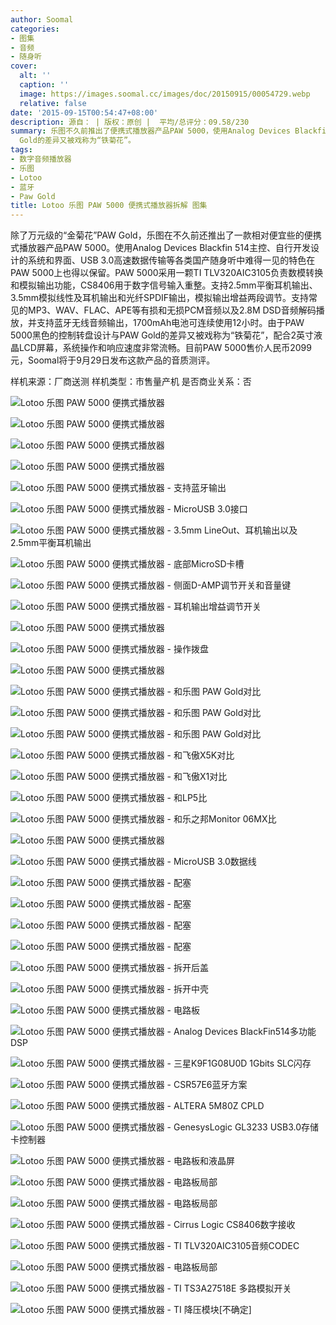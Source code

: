 ```yaml
---
author: Soomal
categories:
- 图集
- 音频
- 随身听
cover:
  alt: ''
  caption: ''
  image: https://images.soomal.cc/images/doc/20150915/00054729.webp
  relative: false
date: '2015-09-15T00:54:47+08:00'
description: 源自： | 版权：原创 |  平均/总评分：09.58/230
summary: 乐图不久前推出了便携式播放器产品PAW 5000，使用Analog Devices Blackfin 514主控，TI TLV320AIC3105负责数模转换和模拟输出功能，CS8406用于数字信号输入重整，支持各类有损无损PCM音频及DSD音频格式解码播放，并支持蓝牙输出，黑色的控制转盘设计与PAW
  Gold的差异又被戏称为“铁菊花”。
tags:
- 数字音频播放器
- 乐图
- Lotoo
- 蓝牙
- Paw Gold
title: Lotoo 乐图 PAW 5000 便携式播放器拆解 图集
---
```


除了万元级的“金菊花”PAW Gold，乐图在不久前还推出了一款相对便宜些的便携式播放器产品PAW 5000。使用Analog Devices Blackfin 514主控、自行开发设计的系统和界面、USB 3.0高速数据传输等各类国产随身听中难得一见的特色在PAW 5000上也得以保留。PAW 5000采用一颗TI TLV320AIC3105负责数模转换和模拟输出功能，CS8406用于数字信号输入重整。支持2.5mm平衡耳机输出、3.5mm模拟线性及耳机输出和光纤SPDIF输出，模拟输出增益两段调节。支持常见的MP3、WAV、FLAC、APE等有损和无损PCM音频以及2.8M DSD音频解码播放，并支持蓝牙无线音频输出，1700mAh电池可连续使用12小时。由于PAW 5000黑色的控制转盘设计与PAW Gold的差异又被戏称为“铁菊花”，配合2英寸液晶LCD屏幕，系统操作和响应速度非常流畅。目前PAW 5000售价人民币2099元，Soomal将于9月29日发布这款产品的音质测评。



样机来源：厂商送测
样机类型：市售量产机
是否商业关系：否



![Lotoo 乐图 PAW 5000 便携式播放器](https://images.soomal.cc/images/doc/20150914/00054687.webp)



![Lotoo 乐图 PAW 5000 便携式播放器](https://images.soomal.cc/images/doc/20150914/00054688.webp)



![Lotoo 乐图 PAW 5000 便携式播放器](https://images.soomal.cc/images/doc/20150914/00054689.webp)



![Lotoo 乐图 PAW 5000 便携式播放器](https://images.soomal.cc/images/doc/20150914/00054690.webp)



![Lotoo 乐图 PAW 5000 便携式播放器 - 支持蓝牙输出](https://images.soomal.cc/images/doc/20150914/00054691.webp)



![Lotoo 乐图 PAW 5000 便携式播放器 - MicroUSB 3.0接口](https://images.soomal.cc/images/doc/20150914/00054692.webp)



![Lotoo 乐图 PAW 5000 便携式播放器 - 3.5mm LineOut、耳机输出以及2.5mm平衡耳机输出](https://images.soomal.cc/images/doc/20150914/00054693.webp)



![Lotoo 乐图 PAW 5000 便携式播放器 - 底部MicroSD卡槽](https://images.soomal.cc/images/doc/20150914/00054694.webp)



![Lotoo 乐图 PAW 5000 便携式播放器 - 侧面D-AMP调节开关和音量键](https://images.soomal.cc/images/doc/20150914/00054695.webp)



![Lotoo 乐图 PAW 5000 便携式播放器 - 耳机输出增益调节开关](https://images.soomal.cc/images/doc/20150914/00054696.webp)



![Lotoo 乐图 PAW 5000 便携式播放器](https://images.soomal.cc/images/doc/20150914/00054697.webp)



![Lotoo 乐图 PAW 5000 便携式播放器 - 操作拨盘](https://images.soomal.cc/images/doc/20150914/00054698.webp)



![Lotoo 乐图 PAW 5000 便携式播放器](https://images.soomal.cc/images/doc/20150914/00054699.webp)



![Lotoo 乐图 PAW 5000 便携式播放器 - 和乐图 PAW Gold对比](https://images.soomal.cc/images/doc/20150914/00054700.webp)



![Lotoo 乐图 PAW 5000 便携式播放器 - 和乐图 PAW Gold对比](https://images.soomal.cc/images/doc/20150914/00054701.webp)



![Lotoo 乐图 PAW 5000 便携式播放器 - 和乐图 PAW Gold对比](https://images.soomal.cc/images/doc/20150914/00054702.webp)



![Lotoo 乐图 PAW 5000 便携式播放器 - 和飞傲X5K对比](https://images.soomal.cc/images/doc/20150914/00054703.webp)



![Lotoo 乐图 PAW 5000 便携式播放器 - 和飞傲X1对比](https://images.soomal.cc/images/doc/20150914/00054704.webp)



![Lotoo 乐图 PAW 5000 便携式播放器 - 和LP5比](https://images.soomal.cc/images/doc/20150914/00054705.webp)



![Lotoo 乐图 PAW 5000 便携式播放器 - 和乐之邦Monitor 06MX比](https://images.soomal.cc/images/doc/20150914/00054706.webp)



![Lotoo 乐图 PAW 5000 便携式播放器](https://images.soomal.cc/images/doc/20150914/00054707.webp)



![Lotoo 乐图 PAW 5000 便携式播放器 - MicroUSB 3.0数据线](https://images.soomal.cc/images/doc/20150914/00054708.webp)



![Lotoo 乐图 PAW 5000 便携式播放器 - 配塞](https://images.soomal.cc/images/doc/20150914/00054709.webp)



![Lotoo 乐图 PAW 5000 便携式播放器 - 配塞](https://images.soomal.cc/images/doc/20150914/00054710.webp)



![Lotoo 乐图 PAW 5000 便携式播放器 - 配塞](https://images.soomal.cc/images/doc/20150914/00054711.webp)



![Lotoo 乐图 PAW 5000 便携式播放器 - 配塞](https://images.soomal.cc/images/doc/20150914/00054712.webp)



![Lotoo 乐图 PAW 5000 便携式播放器 - 拆开后盖](https://images.soomal.cc/images/doc/20150914/00054713.webp)



![Lotoo 乐图 PAW 5000 便携式播放器 - 拆开中壳](https://images.soomal.cc/images/doc/20150914/00054714.webp)



![Lotoo 乐图 PAW 5000 便携式播放器 - 电路板](https://images.soomal.cc/images/doc/20150914/00054715.webp)



![Lotoo 乐图 PAW 5000 便携式播放器 - Analog Devices BlackFin514多功能DSP](https://images.soomal.cc/images/doc/20150914/00054716.webp)



![Lotoo 乐图 PAW 5000 便携式播放器 - 三星K9F1G08U0D 1Gbits SLC闪存](https://images.soomal.cc/images/doc/20150915/00054717.webp)



![Lotoo 乐图 PAW 5000 便携式播放器 - CSR57E6蓝牙方案](https://images.soomal.cc/images/doc/20150915/00054718.webp)



![Lotoo 乐图 PAW 5000 便携式播放器 - ALTERA 5M80Z CPLD](https://images.soomal.cc/images/doc/20150915/00054719.webp)



![Lotoo 乐图 PAW 5000 便携式播放器 - GenesysLogic GL3233 USB3.0存储卡控制器](https://images.soomal.cc/images/doc/20150915/00054720.webp)



![Lotoo 乐图 PAW 5000 便携式播放器 - 电路板和液晶屏](https://images.soomal.cc/images/doc/20150915/00054721.webp)



![Lotoo 乐图 PAW 5000 便携式播放器 - 电路板局部](https://images.soomal.cc/images/doc/20150915/00054722.webp)



![Lotoo 乐图 PAW 5000 便携式播放器 - 电路板局部](https://images.soomal.cc/images/doc/20150915/00054723.webp)



![Lotoo 乐图 PAW 5000 便携式播放器 - Cirrus Logic CS8406数字接收](https://images.soomal.cc/images/doc/20150915/00054724.webp)



![Lotoo 乐图 PAW 5000 便携式播放器 - TI TLV320AIC3105音频CODEC](https://images.soomal.cc/images/doc/20150915/00054725.webp)



![Lotoo 乐图 PAW 5000 便携式播放器 - 电路板局部](https://images.soomal.cc/images/doc/20150915/00054726.webp)



![Lotoo 乐图 PAW 5000 便携式播放器 - TI TS3A27518E 多路模拟开关](https://images.soomal.cc/images/doc/20150915/00054727.webp)



![Lotoo 乐图 PAW 5000 便携式播放器 - TI 降压模块[不确定]](https://images.soomal.cc/images/doc/20150915/00054728.webp)